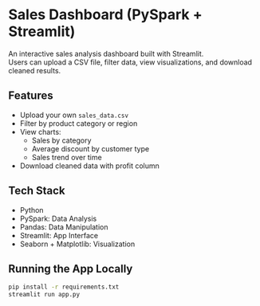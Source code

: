 # Sales Dashboard (PySpark + Streamlit)

An interactive sales analysis dashboard built with Streamlit.  
Users can upload a CSV file, filter data, view visualizations, and download cleaned results.

## Features
- Upload your own `sales_data.csv`
- Filter by product category or region
- View charts:
  - Sales by category
  - Average discount by customer type
  - Sales trend over time
- Download cleaned data with profit column

## Tech Stack
- Python
- PySpark: Data Analysis
- Pandas: Data Manipulation
- Streamlit: App Interface
- Seaborn + Matplotlib: Visualization

## Running the App Locally

```bash
pip install -r requirements.txt
streamlit run app.py
